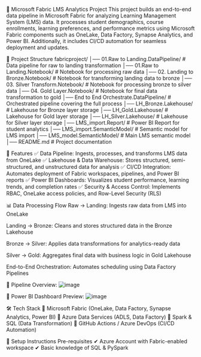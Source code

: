 📌 Microsoft Fabric LMS Analytics Project
This project builds an end-to-end data pipeline in Microsoft Fabric for analyzing Learning Management System (LMS) data. It processes student demographics, course enrollments, learning preferences, and performance metrics using Microsoft Fabric components such as OneLake, Data Factory, Synapse Analytics, and Power BI. Additionally, it includes CI/CD automation for seamless deployment and updates.

📂 Project Structure
fabricproject/
│── 01.Raw to Landing.DataPipeline/       # Data pipeline for raw to landing transformation
│── 01.Raw to Landing.Notebook/           # Notebook for processing raw data
│── 02. Landing to Bronze.Notebook/       # Notebook for transforming landing data to bronze
│── 03. Silver Transform.Notebook/        # Notebook for processing bronze to silver data
│── 04. Gold Layer.Notebook/              # Notebook for final data transformation to gold
│── End to End Orchestrate.DataPipeline/  # Orchestrated pipeline covering the full process
│── LH_Bronze.Lakehouse/                  # Lakehouse for Bronze layer storage
│── LH_Gold.Lakehouse/                    # Lakehouse for Gold layer storage
│── LH_Silver.Lakehouse/                  # Lakehouse for Silver layer storage
│── LMS_import.Report/                     # Power BI Report for student analytics
│── LMS_import.SemanticModel/              # Semantic model for LMS import
│── LMS_model.SemanticModel/               # Main LMS semantic model
│── README.md                              # Project documentation

🚀 Features
✅ Data Pipeline: Ingests, processes, and transforms LMS data from OneLake
✅ Lakehouse & Data Warehouse: Stores structured, semi-structured, and unstructured data for analysis
✅ CI/CD Integration: Automates deployment of Fabric workspaces, pipelines, and Power BI reports
✅ Power BI Dashboards: Visualizes student performance, learning trends, and completion rates
✅ Security & Access Control: Implements RBAC, OneLake access policies, and Row-Level Security (RLS)

📊 Data Processing Flow
Raw → Landing: Ingests raw data from LMS into OneLake

Landing → Bronze: Cleans and stores structured data in the Bronze Lakehouse

Bronze → Silver: Applies data transformations for analytics-ready data

Silver → Gold: Aggregates final data with business logic in Gold Lakehouse

End-to-End Orchestration: Automates scheduling using Data Factory Pipelines

📌 Pipeline Overview:
![image](https://github.com/user-attachments/assets/db9ea491-4550-4d92-88f1-82b3ded81937)

📌 Power BI Dashboard Preview:
![image](https://github.com/user-attachments/assets/56a9630a-3c35-41f2-9da8-74ffab2351e0)

🛠️ Tech Stack
🔹 Microsoft Fabric (OneLake, Data Factory, Synapse Analytics, Power BI)
🔹 Azure Data Services (ADLS, Data Factory)
🔹 Spark & SQL (Data Transformation)
🔹 GitHub Actions / Azure DevOps (CI/CD Automation)

🔧 Setup Instructions
Pre-requisites
✔ Azure Account with Fabric-enabled workspace
✔ Basic knowledge of SQL & PySpark
